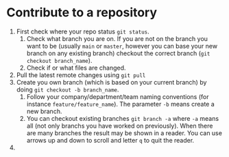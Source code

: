 # Contribute to a repository

1. First check where your repo status `git status`.
   1. Check what branch you are on. If you are not on the branch you want to be (usually `main` or `master`, however you can base your new branch on any existing branch) checkout the correct branch (`git checkout branch_name`).
   2. Check if or what files are changed.
2. Pull the latest remote changes using `git pull`
3. Create you own branch (which is based on your current branch) by doing `git checkout -b branch_name`. 
   1. Follow your company/department/team naming conventions (for instance `feature/feature_name`). The parameter `-b` means create a new branch. 
   2. You can checkout existing branches `git branch -a` where `-a` means all (not only branchs you have worked on previously). When there are many branches the result may be shown in a reader. You can use arrows up and down to scroll and letter `q` to quit the reader.
4. 